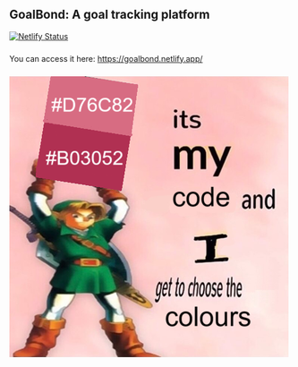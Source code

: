 ## GoalBond: A goal tracking platform 

[![Netlify Status](https://api.netlify.com/api/v1/badges/f706469d-2048-4c3b-becd-78c2a378db03/deploy-status)](https://app.netlify.com/sites/goalbond/deploys)

###

You can access it here: https://goalbond.netlify.app/

### 

![alt text](https://github.com/andreeeeeea/GoalBond/blob/main/hehe.png?raw=true)

###

